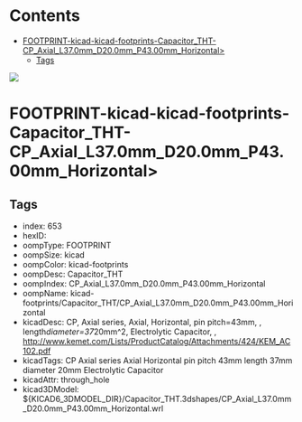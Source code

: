 



Contents
========

* [FOOTPRINT-kicad-kicad-footprints-Capacitor_THT-CP_Axial_L37.0mm_D20.0mm_P43.00mm_Horizontal>](#footprint-kicad-kicad-footprints-capacitor_tht-cp_axial_l370mm_d200mm_p4300mm_horizontal)
	* [Tags](#tags)
  
![][im]
# FOOTPRINT-kicad-kicad-footprints-Capacitor_THT-CP_Axial_L37.0mm_D20.0mm_P43.00mm_Horizontal>

## Tags

- index: 653
- hexID: 
- oompType: FOOTPRINT
- oompSize: kicad
- oompColor: kicad-footprints
- oompDesc: Capacitor_THT
- oompIndex: CP_Axial_L37.0mm_D20.0mm_P43.00mm_Horizontal
- oompName: kicad-footprints/Capacitor_THT/CP_Axial_L37.0mm_D20.0mm_P43.00mm_Horizontal
- kicadDesc: CP, Axial series, Axial, Horizontal, pin pitch=43mm, , length*diameter=37*20mm^2, Electrolytic Capacitor, , http://www.kemet.com/Lists/ProductCatalog/Attachments/424/KEM_AC102.pdf
- kicadTags: CP Axial series Axial Horizontal pin pitch 43mm  length 37mm diameter 20mm Electrolytic Capacitor
- kicadAttr: through_hole
- kicad3DModel: ${KICAD6_3DMODEL_DIR}/Capacitor_THT.3dshapes/CP_Axial_L37.0mm_D20.0mm_P43.00mm_Horizontal.wrl



[im]: image.png
